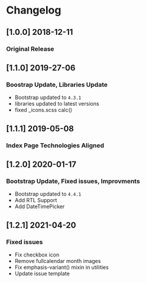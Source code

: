 # Changelog


## [1.0.0] 2018-12-11
### Original Release

## [1.1.0] 2019-27-06
### Boostrap Update, Libraries Update
- Bootstrap updated to `4.3.1`
- libraries updated to latest versions
- fixed _icons.scss calc()

## [1.1.1] 2019-05-08
### Index Page Technologies Aligned

## [1.2.0] 2020-01-17
### Bootstrap Update, Fixed issues, Improvments
- Bootstrap updated to `4.4.1`
- Add RTL Support
- Add DateTimePicker

## [1.2.1] 2021-04-20
### Fixed issues
- Fix checkbox icon
- Remove fullcalendar month images
- Fix emphasis-variant() mixin in utilities
- Update issue template

